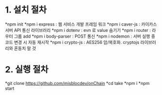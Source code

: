 # 1. 설치 절차

*npm init
*npm i express   : 웹 서비스 개발 프레임 워크
*npm i caver-js  : 카이카스 서버 API 통신 라이브러리
*npm i dotenv    : evn 로 value 숨기기
*npm i router    : 라우터 그룹 add
*npm i body-parser : POST 통신
*npm i nodemon   : 서버 실행 중 코드 변경 시 자동 재시작
*npm i crypto-js : AES256 암/복호화. cryptojs 라이브러리와 혼동치 말 것

# 2. 실행 절차
*git clone https://github.com/misblocdev/onChain
*cd take
*npm i
*npm start

